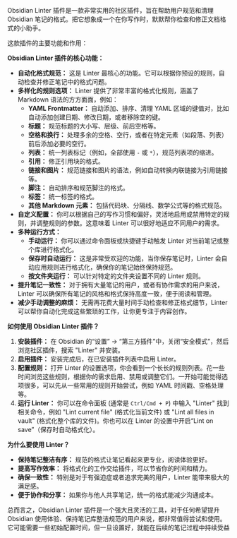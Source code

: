 Obsidian Linter 插件是一款非常实用的社区插件，旨在帮助用户规范和清理 Obsidian 笔记的格式。把它想象成一个在你写作时，默默帮你检查和修正文档格式的小助手。

这款插件的主要功能和作用：

**Obsidian Linter 插件的核心功能：**

- **自动化格式规范：** 这是 Linter 最核心的功能。它可以根据你预设的规则，自动检查并修正笔记中的格式问题。
- **多样化的规则选项：** Linter 提供了非常丰富的格式化规则，涵盖了 Markdown 语法的方方面面，例如：
    - **YAML Frontmatter：** 自动添加、排序、清理 YAML 区域的键值对，比如自动添加创建日期、修改日期，或者移除空的键。
    - **标题：** 规范标题的大小写、层级、前后空格等。
    - **空格和换行：** 处理多余的空格、空行，或者在特定元素（如段落、列表）前后添加必要的空行。
    - **列表：** 统一列表标记（例如，全部使用 `-` 或 `*`），规范列表项的缩进。
    - **引用：** 修正引用块的格式。
    - **链接和图片：** 规范链接和图片的语法，例如自动转换内联链接为引用链接等。
    - **脚注：** 自动排序和规范脚注的格式。
    - **标签：** 统一标签的格式。
    - **其他 Markdown 元素：** 包括代码块、分隔线、数学公式等的格式规范。
- **自定义配置：** 你可以根据自己的写作习惯和偏好，灵活地启用或禁用特定的规则，并调整规则的参数。这意味着 Linter 可以很好地适应不同用户的需求。
- **多种运行方式：**
    - **手动运行：** 你可以通过命令面板或快捷键手动触发 Linter 对当前笔记或整个库进行格式化。
    - **保存时自动运行：** 这是非常受欢迎的功能，当你保存笔记时，Linter 会自动应用规则进行格式化，确保你的笔记始终保持规范。
    - **按文件夹运行：** 可以针对特定的文件夹设置不同的 Linter 规则。
- **提升笔记一致性：** 对于拥有大量笔记的用户，或者有协作需求的用户来说，Linter 可以确保所有笔记的风格和格式保持高度一致，便于阅读和管理。
- **减少手动调整的麻烦：** 无需再花费大量时间手动检查和修正格式细节，Linter 可以帮你自动化完成这些繁琐的工作，让你更专注于内容创作。

**如何使用 Obsidian Linter 插件？**

1. **安装插件：** 在 Obsidian 的“设置” -> “第三方插件”中，关闭“安全模式”，然后浏览社区插件，搜索 "Linter" 并安装。
2. **启用插件：** 安装完成后，在已安装插件列表中启用 Linter。
3. **配置规则：** 打开 Linter 的设置选项，你会看到一个长长的规则列表。花一些时间浏览这些规则，根据你的需求启用、禁用或调整它们。一开始可能觉得选项很多，可以先从一些常用的规则开始尝试，例如 YAML 时间戳、空格处理等。
4. **运行 Linter：** 你可以在命令面板 (通常是 `Ctrl/Cmd + P`) 中输入 "Linter" 找到相关命令，例如 "Lint current file" (格式化当前文件) 或 "Lint all files in vault" (格式化整个库的文件)。你也可以在 Linter 的设置中开启“Lint on save”（保存时自动格式化）。

**为什么要使用 Linter？**

- **保持笔记整洁有序：** 规范的格式让笔记看起来更专业，阅读体验更好。
- **提高写作效率：** 将格式化的工作交给插件，可以节省你的时间和精力。
- **确保一致性：** 特别是对于有强迫症或者追求完美的用户，Linter 能带来极大的满足感。
- **便于协作和分享：** 如果你与他人共享笔记，统一的格式能减少沟通成本。

总而言之，Obsidian Linter 插件是一个强大且灵活的工具，对于任何希望提升 Obsidian 使用体验、保持笔记库整洁规范的用户来说，都非常值得尝试和使用。它可能需要一些初始配置时间，但一旦设置好，就能在后续的笔记过程中持续受益

